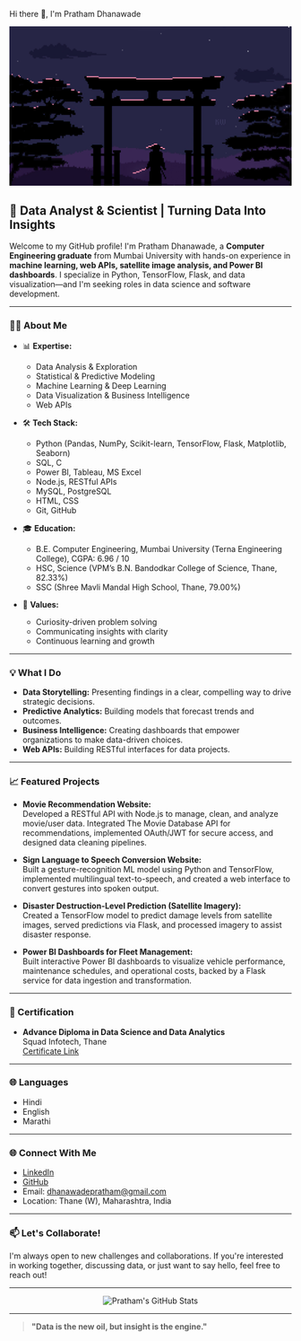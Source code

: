  Hi there 👋, I'm Pratham Dhanawade

![Data Science Banner](japanese-artwork-8-bit-3840x2160-21386.jpg)

## 🚀 Data Analyst & Scientist | Turning Data Into Insights

Welcome to my GitHub profile! I'm Pratham Dhanawade, a **Computer Engineering graduate** from Mumbai University with hands-on experience in **machine learning, web APIs, satellite image analysis, and Power BI dashboards**. I specialize in Python, TensorFlow, Flask, and data visualization—and I'm seeking roles in data science and software development.

---

### 👨‍💻 About Me

- 📊 **Expertise:**  
  - Data Analysis & Exploration  
  - Statistical & Predictive Modeling  
  - Machine Learning & Deep Learning  
  - Data Visualization & Business Intelligence  
  - Web APIs

- 🛠️ **Tech Stack:**  
  - Python (Pandas, NumPy, Scikit-learn, TensorFlow, Flask, Matplotlib, Seaborn)  
  - SQL, C  
  - Power BI, Tableau, MS Excel  
  - Node.js, RESTful APIs  
  - MySQL, PostgreSQL  
  - HTML, CSS  
  - Git, GitHub

- 🎓 **Education:**  
  - B.E. Computer Engineering, Mumbai University (Terna Engineering College), CGPA: 6.96 / 10
  - HSC, Science (VPM’s B.N. Bandodkar College of Science, Thane, 82.33%)
  - SSC (Shree Mavli Mandal High School, Thane, 79.00%)

- 🌟 **Values:**  
  - Curiosity-driven problem solving  
  - Communicating insights with clarity  
  - Continuous learning and growth

---

### 💡 What I Do

- **Data Storytelling:** Presenting findings in a clear, compelling way to drive strategic decisions.
- **Predictive Analytics:** Building models that forecast trends and outcomes.
- **Business Intelligence:** Creating dashboards that empower organizations to make data-driven choices.
- **Web APIs:** Building RESTful interfaces for data projects.

---

### 📈 Featured Projects

- **Movie Recommendation Website:**  
  Developed a RESTful API with Node.js to manage, clean, and analyze movie/user data. Integrated The Movie Database API for recommendations, implemented OAuth/JWT for secure access, and designed data cleaning pipelines.

- **Sign Language to Speech Conversion Website:**  
  Built a gesture-recognition ML model using Python and TensorFlow, implemented multilingual text-to-speech, and created a web interface to convert gestures into spoken output.

- **Disaster Destruction-Level Prediction (Satellite Imagery):**  
  Created a TensorFlow model to predict damage levels from satellite images, served predictions via Flask, and processed imagery to assist disaster response.

- **Power BI Dashboards for Fleet Management:**  
  Built interactive Power BI dashboards to visualize vehicle performance, maintenance schedules, and operational costs, backed by a Flask service for data ingestion and transformation.

---

### 📜 Certification

- **Advance Diploma in Data Science and Data Analytics**  
  Squad Infotech, Thane  
  [Certificate Link](#)

---

### 🌐 Languages

- Hindi
- English
- Marathi

---

### 🌐 Connect With Me

- [LinkedIn](https://linkedin.com/in/prathamdhanawade)
- [GitHub](https://github.com/PrathamDhanawade)
- Email: dhanawadepratham@gmail.com
- Location: Thane (W), Maharashtra, India

---

### 📫 Let's Collaborate!

I'm always open to new challenges and collaborations. If you're interested in working together, discussing data, or just want to say hello, feel free to reach out!

---

<p align="center">
  <img src="https://github-readme-stats.vercel.app/api?username=PrathamDhanawade&show_icons=true&hide_title=true" alt="Pratham's GitHub Stats" />
</p>

---

> **"Data is the new oil, but insight is the engine."**

